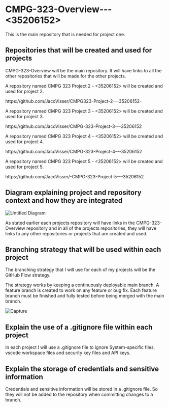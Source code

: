# CMPG-323-Overview--- <35206152>
This is the main repository that is needed for project one. 

## Repositories that will be created and used for projects

CMPG-323-Overview will be the main repository. It will have links to all the other repositories that will be made for the other projects.
<p>A repository named CMPG 323 Project 2 - <35206152> will be created and used for project 2.</p>
<p>https://github.com/JacoVisser/CMPG323-Project-2---35206152-</p>
<p>A repository named CMPG 323 Project 3 - <35206152> will be created and used for project 3.</p>
<p>https://github.com/JacoVisser/CMPG-323-Project-3---35206152</p>
<p>A repository named CMPG 323 Project 4 - <35206152> will be created and used for project 4.</p>
<p>https://github.com/JacoVisser/CMPG-323-Project-4---35206152</p>
<p>A repository named CMPG 323 Project 5 - <35206152> will be created and used for project 5.</p>
<p>https://github.com/JacoVisser/-CMPG-323-Project-5---35206152</p>

## Diagram explaining project and repository context and how they are integrated

![Untitled Diagram](https://user-images.githubusercontent.com/89020727/185409290-ad4aceff-53a6-47a9-b9ff-456ecc109711.png)

As stated earlier each projects repository will have links in the CMPG-323-Overview repository and in all of the projects repositories, they will have links to any other repositories or projects that are created and used.

## Branching strategy that will be used within each project

<p>The branching strategy that I will use for each of my projects will be the GitHub Flow strategy.</p> 
The strategy works by keeping a continuously deployable main branch. A feature branch is created to work on any feature or bug fix. Each feature branch must be finished and fully tested before being merged with the main branch.

![Capture](https://user-images.githubusercontent.com/89020727/185412172-8038f00b-e450-42b9-907b-df3da5904eff.PNG)

## Explain the use of a .gitignore file within each project

In each project I will use a .gitignore file to ignore System-specific files, vscode workspace files and security key files and API keys.

## Explain the storage of credentials and sensitive information

Credentials and sensitive information will be stored in a .gitignore file. So they will not be added to the repository when committing changes to a branch.
